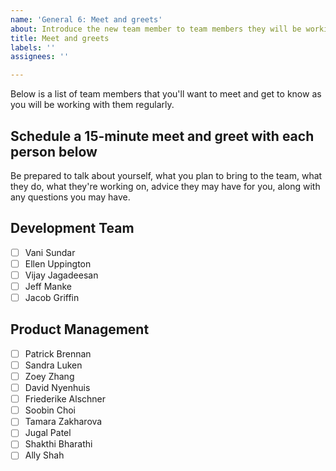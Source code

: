 ```yaml
---
name: 'General 6: Meet and greets'
about: Introduce the new team member to team members they will be working with.
title: Meet and greets
labels: ''
assignees: ''

---
```


Below is a list of team members that you'll want to meet and get to know as you will be working with them regularly. 

## Schedule a 15-minute meet and greet with each person below

Be prepared to talk about yourself, what you plan to bring to the team, what they do, what they're working on, advice they may have for you, along with any questions you may have. 

## Development Team
  - [ ] Vani Sundar
  - [ ] Ellen Uppington
  - [ ] Vijay Jagadeesan
  - [ ] Jeff Manke
  - [ ] Jacob Griffin

<!-- ## Design Team -->
  <!-- [ ] -- Add designers to meet as list items -->

## Product Management
  - [ ] Patrick Brennan
  - [ ] Sandra Luken
  - [ ] Zoey Zhang
  - [ ] David Nyenhuis
  - [ ] Friederike Alschner
  - [ ] Soobin Choi
  - [ ] Tamara Zakharova
  - [ ] Jugal Patel
  - [ ] Shakthi Bharathi
  - [ ] Ally Shah
